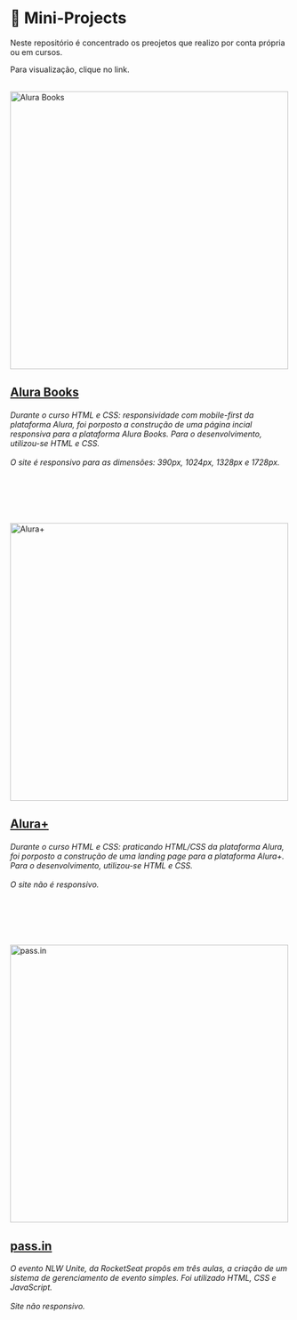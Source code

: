# 🚀 Mini-Projects 
Neste repositório é concentrado os preojetos que realizo por conta própria ou em cursos. 

Para visualização, clique no link.

<div style="display:inline-block;vertical-align:top">
    <br>
    <img src="https://i.imgur.com/sXo8Ftf.png" alt="Alura Books" align="left" width="500"/>
</div>

<h2><a href="https://mini-projects-alura-books.vercel.app/" target="_blank">Alura Books</a></h2>
<h6>Durante o curso HTML e CSS: responsividade com mobile-first da plataforma Alura, foi porposto a construção de uma página incial responsiva para a plataforma Alura Books. Para o desenvolvimento, utilizou-se HTML e CSS.
<br><br>O site é responsivo para as dimensões: 390px, 1024px, 1328px e 1728px.</h6>
<br><br><br>

<div style="display:inline-block;vertical-align:top">
    <br>
    <img src="https://i.imgur.com/YSXgwA6.png" alt="Alura+" align="left" width="500"/>
</div>

<h2><a href="https://mini-projects-alura-plus.vercel.app/" target="_blank">Alura+</a></h2>
<h6>Durante o curso HTML e CSS: praticando HTML/CSS da plataforma Alura, foi porposto a construção de uma landing page para a plataforma Alura+. Para o desenvolvimento, utilizou-se HTML e CSS.
<br><br>O site não é responsivo.</h6>
<br><br><br>

<div style="display:inline-block;vertical-align:top">
    <br>
    <img src="https://i.imgur.com/6iziHIZ.png" alt="pass.in" align="left" width="500"/>
</div>

<h2><a href="https://mini-projects-nlw-unite.vercel.app/" target="_blank">pass.in</a></h2>
<h6>O evento NLW Unite, da RocketSeat propôs em três aulas, a criação de um sistema de gerenciamento de evento simples. Foi utilizado HTML, CSS e JavaScript.
<br><br>Site não responsivo.</h6>
<br><br>
